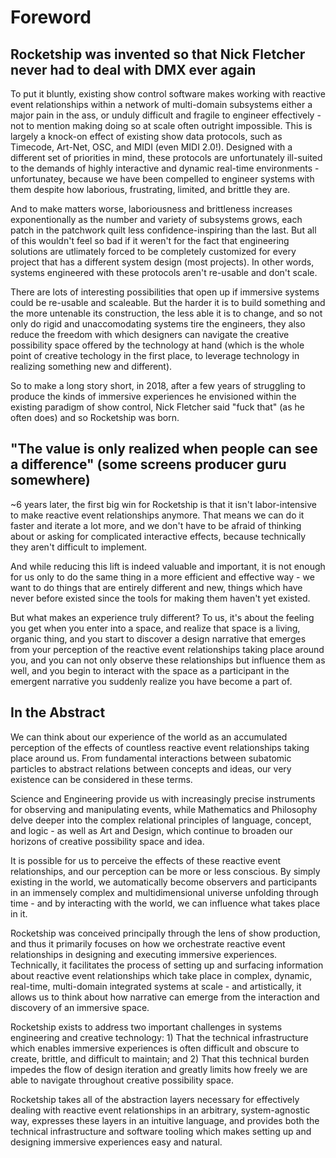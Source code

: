 # Foreword

## Rocketship was invented so that Nick Fletcher never had to deal with DMX ever again

To put it bluntly, existing show control software makes working with reactive event relationships within a network of multi-domain subsystems either a major pain in the ass, or unduly difficult and fragile to engineer effectively - not to mention making doing so at scale often outright impossible. This is largely a knock-on effect of existing show data protocols, such as Timecode, Art-Net, OSC, and MIDI (even MIDI 2.0!). Designed with a different set of priorities in mind, these protocols are unfortunately ill-suited to the demands of highly interactive and dynamic real-time environments - unfortunatey, because we have been compelled to engineer systems with them despite how laborious, frustrating, limited, and brittle they are. 

And to make matters worse, laboriousness and brittleness increases exponentionally as the number and variety of subsystems grows, each patch in the patchwork quilt less confidence-inspiring than the last. But all of this wouldn't feel so bad if it weren't for the fact that engineering solutions are utlimately forced to be completely customized for every project that has a different system design (most projects). In other words, systems engineered with these protocols aren't re-usable and don't scale.

There are lots of interesting possibilities that open up if immersive systems could be re-usable and scaleable. But the harder it is to build something and the more untenable its construction, the less able it is to change, and so not only do rigid and unaccomodating systems tire the engineers, they also reduce the freedom with which designers can navigate the creative possibility space offered by the technology at hand (which is the whole point of creative techology in the first place, to leverage technology in realizing something new and different).

So to make a long story short, in 2018, after a few years of struggling to produce the kinds of immersive experiences he envisioned within the existing paradigm of show control, Nick Fletcher said "fuck that" (as he often does) and so Rocketship was born.

## "The value is only realized when people can see a difference" (some screens producer guru somewhere)

~6 years later, the first big win for Rocketship is that it isn't labor-intensive to make reactive event relationships anymore. That means we can do it faster and iterate a lot more, and we don't have to be afraid of thinking about or asking for complicated interactive effects, because technically they aren't difficult to implement.

And while reducing this lift is indeed valuable and important, it is not enough for us only to do the same thing in a more efficient and effective way - we want to do things that are entirely different and new, things which have never before existed since the tools for making them haven't yet existed. 

But what makes an experience truly different? To us, it's about the feeling you get when you enter into a space, and realize that space is a living, organic thing, and you start to discover a design narrative that emerges from your perception of the reactive event relationships taking place around you, and you can not only observe these relationships but influence them as well, and you begin to interact with the space as a participant in the emergent narrative you suddenly realize you have become a part of.

## In the Abstract

We can think about our experience of the world as an accumulated perception of the effects of countless reactive event relationships taking place around us. From fundamental interactions between subatomic particles to abstract relations between concepts and ideas, our very existence can be considered in these terms. 

Science and Engineering provide us with increasingly precise instruments for observing and manipulating events, while Mathematics and Philosophy delve deeper into the complex relational principles of language, concept, and logic - as well as Art and Design, which continue to broaden our horizons of creative possibility space and idea.

It is possible for us to perceive the effects of these reactive event relationships, and our perception can be more or less conscious. By simply existing in the world, we automatically become observers and participants in an immensely complex and multidimensional universe unfolding through time - and by interacting with the world, we can influence what takes place in it. 

Rocketship was conceived principally through the lens of show production, and thus it primarily focuses on how we orchestrate reactive event relationships in designing and executing immersive experiences. Technically, it facilitates the process of setting up and surfacing information about reactive event relationships which take place in complex, dynamic, real-time, multi-domain integrated systems at scale - and artistically, it allows us to think about how narrative can emerge from the interaction and discovery of an immersive space.

Rocketship exists to address two important challenges in systems engineering and creative technology: 1) That the technical infrastructure which enables immersive experiences is often difficult and obscure to create, brittle, and difficult to maintain; and 2) That this technical burden impedes the flow of design iteration and greatly limits how freely we are able to navigate throughout creative possibility space.

Rocketship takes all of the abstraction layers necessary for effectively dealing with reactive event relationships in an arbitrary, system-agnostic way, expresses these layers in an intuitive language, and provides both the technical infrastructure and software tooling which makes setting up and designing immersive experiences easy and natural.
